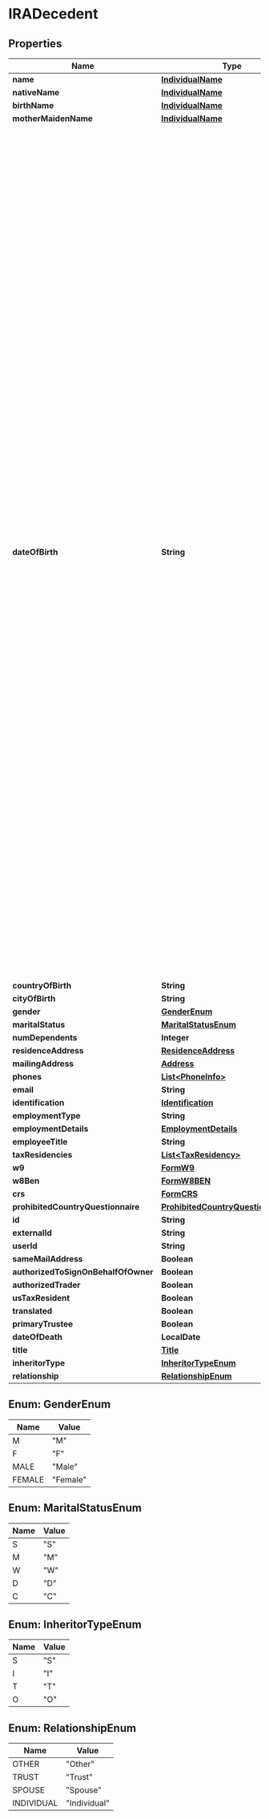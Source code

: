 

# IRADecedent


## Properties

| Name | Type | Description | Notes |
|------------ | ------------- | ------------- | -------------|
|**name** | [**IndividualName**](IndividualName.md) |  |  [optional] |
|**nativeName** | [**IndividualName**](IndividualName.md) |  |  [optional] |
|**birthName** | [**IndividualName**](IndividualName.md) |  |  [optional] |
|**motherMaidenName** | [**IndividualName**](IndividualName.md) |  |  [optional] |
|**dateOfBirth** | **String** | Date of birth of the applicant. The applicant must be 18 years or older to open an account. &lt;br&gt;&lt;ul&gt;&lt;li&gt;If the YYY-MM-DD &lt; 18 years error will be triggered and the account will not be created.&lt;/li&gt;&lt;li&gt;If YYYY-MM-DD &lt; 21 the applicant is restricted to opening a CASH account only.&lt;/li&gt;&lt;li&gt;UGMA and UTMA accounts are available for minors 18 years of age or younger. An individual or entity who manages an account for a minor until that minor reaches a specific age. Available to US residents only.&lt;/li&gt;&lt;li&gt;This application must be opened using the front-end application which is available within the IBKR Portal.&lt;/li&gt;&lt;li&gt;Assets held in a single account managed by a single Custodian user.&lt;/li&gt;&lt;li&gt;Error will be thrown if dateOfBirth is any value other than YYYY-MM-DD.&lt;/li&gt;&lt;/ul&gt; |  [optional] |
|**countryOfBirth** | **String** |  |  [optional] |
|**cityOfBirth** | **String** |  |  [optional] |
|**gender** | [**GenderEnum**](#GenderEnum) |  |  [optional] |
|**maritalStatus** | [**MaritalStatusEnum**](#MaritalStatusEnum) |  |  [optional] |
|**numDependents** | **Integer** |  |  [optional] |
|**residenceAddress** | [**ResidenceAddress**](ResidenceAddress.md) |  |  [optional] |
|**mailingAddress** | [**Address**](Address.md) |  |  [optional] |
|**phones** | [**List&lt;PhoneInfo&gt;**](PhoneInfo.md) |  |  [optional] |
|**email** | **String** |  |  [optional] |
|**identification** | [**Identification**](Identification.md) |  |  [optional] |
|**employmentType** | **String** |  |  [optional] |
|**employmentDetails** | [**EmploymentDetails**](EmploymentDetails.md) |  |  [optional] |
|**employeeTitle** | **String** |  |  [optional] |
|**taxResidencies** | [**List&lt;TaxResidency&gt;**](TaxResidency.md) |  |  [optional] |
|**w9** | [**FormW9**](FormW9.md) |  |  [optional] |
|**w8Ben** | [**FormW8BEN**](FormW8BEN.md) |  |  [optional] |
|**crs** | [**FormCRS**](FormCRS.md) |  |  [optional] |
|**prohibitedCountryQuestionnaire** | [**ProhibitedCountryQuestionnaireList**](ProhibitedCountryQuestionnaireList.md) |  |  [optional] |
|**id** | **String** |  |  [optional] |
|**externalId** | **String** |  |  [optional] |
|**userId** | **String** |  |  [optional] |
|**sameMailAddress** | **Boolean** |  |  [optional] |
|**authorizedToSignOnBehalfOfOwner** | **Boolean** |  |  [optional] |
|**authorizedTrader** | **Boolean** |  |  [optional] |
|**usTaxResident** | **Boolean** |  |  [optional] |
|**translated** | **Boolean** |  |  [optional] |
|**primaryTrustee** | **Boolean** |  |  [optional] |
|**dateOfDeath** | **LocalDate** |  |  [optional] |
|**title** | [**Title**](Title.md) |  |  [optional] |
|**inheritorType** | [**InheritorTypeEnum**](#InheritorTypeEnum) |  |  [optional] |
|**relationship** | [**RelationshipEnum**](#RelationshipEnum) |  |  [optional] |



## Enum: GenderEnum

| Name | Value |
|---- | -----|
| M | &quot;M&quot; |
| F | &quot;F&quot; |
| MALE | &quot;Male&quot; |
| FEMALE | &quot;Female&quot; |



## Enum: MaritalStatusEnum

| Name | Value |
|---- | -----|
| S | &quot;S&quot; |
| M | &quot;M&quot; |
| W | &quot;W&quot; |
| D | &quot;D&quot; |
| C | &quot;C&quot; |



## Enum: InheritorTypeEnum

| Name | Value |
|---- | -----|
| S | &quot;S&quot; |
| I | &quot;I&quot; |
| T | &quot;T&quot; |
| O | &quot;O&quot; |



## Enum: RelationshipEnum

| Name | Value |
|---- | -----|
| OTHER | &quot;Other&quot; |
| TRUST | &quot;Trust&quot; |
| SPOUSE | &quot;Spouse&quot; |
| INDIVIDUAL | &quot;Individual&quot; |



